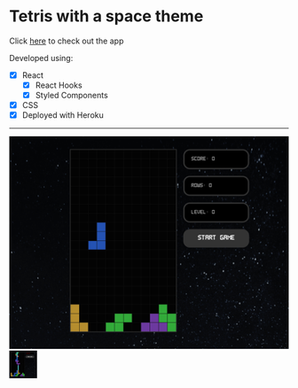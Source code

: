 # Tetris with a space theme

Click [here](https://tetris-react-tang.herokuapp.com/) to check out the app

Developed using:

- [x] React
  - [x] React Hooks
  - [x] Styled Components
- [x] CSS
- [x] Deployed with Heroku

---

<img src="tetris.png" alt="tetris" width="100%" height="50%">

<img src="gameover.png" alt="gameover-tetris" style="width:50px">
